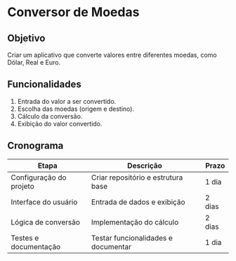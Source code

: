 # Conversor de Moedas

## Objetivo
Criar um aplicativo que converte valores entre diferentes moedas, como Dólar, Real e Euro.

## Funcionalidades
1. Entrada do valor a ser convertido.
2. Escolha das moedas (origem e destino).
3. Cálculo da conversão.
4. Exibição do valor convertido.

## Cronograma
| Etapa                     | Descrição                          | Prazo   |
|---------------------------|--------------------------------------|---------|
| Configuração do projeto   | Criar repositório e estrutura base | 1 dia   |
| Interface do usuário      | Entrada de dados e exibição         | 2 dias  |
| Lógica de conversão       | Implementação do cálculo            | 2 dias  |
| Testes e documentação     | Testar funcionalidades e documentar | 1 dia   |




